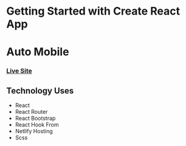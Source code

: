 # Getting Started with Create React App
# Auto Mobile

### [Live Site](https://automobile0.netlify.app/)


## Technology Uses

-   React
-   React Router
-   React Bootstrap
-   React Hook From
-   Netlify Hosting
-   Scss

